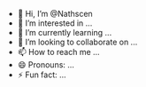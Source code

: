 - 👋 Hi, I’m @Nathscen
- 👀 I’m interested in ...
- 🌱 I’m currently learning ...
- 💞️ I’m looking to collaborate on ...
- 📫 How to reach me ...
- 😄 Pronouns: ...
- ⚡ Fun fact: ...

<!---
Nathscen/Nathscen is a ✨ special ✨ repository because its `README.md` (this file) appears on your GitHub profile.
You can click the Preview link to take a look at your changes.
--->
